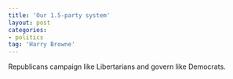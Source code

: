 ```yaml
---
title: 'Our 1.5-party system'
layout: post
categories:
- politics
tag: 'Harry Browne'
---
```


Republicans campaign like Libertarians and govern like Democrats.

<div class="grammarly-disable-indicator"></div>